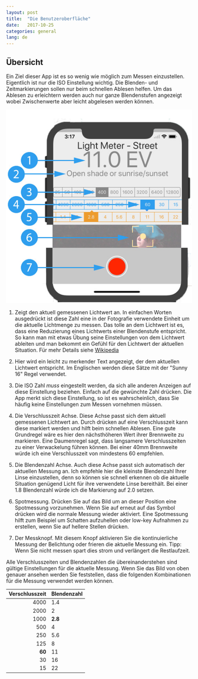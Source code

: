 ```yaml
---
layout: post
title:  "Die Benutzeroberfläche"
date:   2017-10-25
categories: general
lang: de
---
```

## Übersicht

Ein Ziel dieser App ist es so wenig wie möglich zum Messen einzustellen. Eigentlich ist nur die ISO Einstellung wichtig. Die Blenden- und Zeitmarkierungen sollen nur beim schnellen Ablesen helfen. Um das Ablesen zu erleichtern werden auch nur ganze Blendenstufen angezeigt wobei Zwischenwerte aber leicht abgelesen werden können.

![user interface overview](/images/usability-overview.jpg "Benutzeroberfläche")

1. Zeigt den aktuell gemessenen Lichtwert an. In einfachen Worten ausgedrückt ist diese Zahl eine in der Fotografie verwendete Einheit um die aktuelle Lichtmenge zu messen. Das tolle an dem Lichtwert ist es, dass eine Reduzierung eines Lichtwerts einer Blendenstufe entspricht.
So kann man mit etwas Übung seine Einstellungen von dem Lichtwert ableiten und man bekommt ein Gefühl für den Lichtwert der aktuellen Situation. Für mehr Details siehe [Wikipedia](https://de.wikipedia.org/wiki/Lichtwert)

2. Hier wird ein leicht zu merkender Text angezeigt, der dem aktuellen Lichtwert entspricht. Im Englischen werden diese Sätze mit der "Sunny 16" Regel verwendet.

3. Die ISO Zahl *muss* eingestellt werden, da sich alle anderen Anzeigen auf diese Einstellung beziehen. Einfach auf die gewünchte Zahl drücken. Die App merkt sich diese Einstellung, so ist es wahrscheinlich, dass Sie häufig keine Einstellungen zum Messen vornehmen müssen.


4. Die Verschlusszeit Achse. Diese Achse passt sich dem aktuell gemessenen Lichtwert an. Durch drücken auf eine Verschlusszeit kann diese markiert werden und hilft beim schnellen Ablesen. Eine gute Grundregel wäre es hier den nächsthöheren Wert ihrer Brennweite zu markieren. Eine Daumenregel sagt, dass langsamere Verschlusszeiten zu einer Verwackelung führen können. Bei einer 40mm Brennweite würde ich eine Verschlusszeit von mindestens 60 empfehlen.

5. Die Blendenzahl Achse. Auch diese Achse passt sich automatisch der aktuellen Messung an. Ich empfehle hier die kleinste Blendenzahl Ihrer Linse einzustellen, denn so können sie schnell erkennen ob die aktuelle Situation genügend Licht für ihre verwendete Linse bereithält. Bei einer 1.8 Blendenzahl würde ich die Markierung auf 2.0 setzen.

6. Spotmessung. Drücken Sie auf das Bild um an dieser Position eine Spotmessung vorzunehmen. Wenn Sie auf erneut auf das Symbol drücken wird die normale Messung wieder aktiviert. Eine Spotmessung hilft zum Beispiel um Schatten aufzuhellen oder low-key Aufnahmen zu erstellen, wenn Sie auf hellere Stellen drücken.

7. Der Messknopf. Mit diesem Knopf aktivieren Sie die kontinuierliche Messung der Belichtung oder frieren die aktuelle Messung ein. Tipp: Wenn Sie nicht messen spart dies strom und verlängert die Restlaufzeit.

Alle Verschlusszeiten und Blendenzahlen die übereinanderstehen sind gültige Einstellungen für die aktuelle Messung. Wenn Sie das Bild von oben genauer ansehen werden Sie feststellen, dass die folgenden Kombinationen für die Messung verwendet werden können.

| Verschlusszeit |Blendenzahl|
| ----:|--------|
| 4000 | 1.4    |
| 2000 | 2      |
| 1000 | **2.8**|
|  500 | 4      |
|  250 | 5.6    |
|  125 | 8      |
|**60**| 11     |
|   30 | 16     |
|   15 | 22     |
